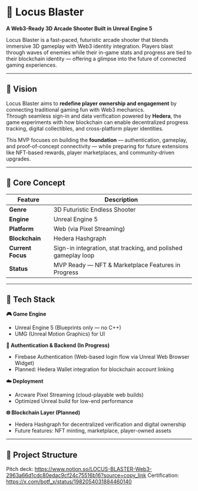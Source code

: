 # 🚀 Locus Blaster  
**A Web3-Ready 3D Arcade Shooter Built in Unreal Engine 5**

Locus Blaster is a fast-paced, futuristic arcade shooter that blends immersive 3D gameplay with Web3 identity integration. Players blast through waves of enemies while their in-game stats and progress are tied to their blockchain identity — offering a glimpse into the future of connected gaming experiences.

---

## 🎯 Vision  

Locus Blaster aims to **redefine player ownership and engagement** by connecting traditional gaming fun with Web3 mechanics.  
Through seamless sign-in and data verification powered by **Hedera**, the game experiments with how blockchain can enable decentralized progress tracking, digital collectibles, and cross-platform player identities.

This MVP focuses on building the **foundation** — authentication, gameplay, and proof-of-concept connectivity — while preparing for future extensions like NFT-based rewards, player marketplaces, and community-driven upgrades.

---

## 🧠 Core Concept  

| Feature | Description |
|----------|--------------|
| **Genre** | 3D Futuristic Endless Shooter |
| **Engine** | Unreal Engine 5 |
| **Platform** | Web (via Pixel Streaming) |
| **Blockchain** | Hedera Hashgraph |
| **Current Focus** | Sign-in integration, stat tracking, and polished gameplay loop |
| **Status** | MVP Ready — NFT & Marketplace Features in Progress |

---

## 🧩 Tech Stack  

**🎮 Game Engine**  
- Unreal Engine 5 (Blueprints only — no C++)  
- UMG (Unreal Motion Graphics) for UI  

**🔐 Authentication & Backend (In Progress)**  
- Firebase Authentication (Web-based login flow via Unreal Web Browser Widget)  
- Planned: Hedera Wallet integration for blockchain account linking  

**☁️ Deployment**  
- Arcware Pixel Streaming (cloud-playable web builds)  
- Optimized Unreal build for low-end performance  

**🌐 Blockchain Layer (Planned)**  
- Hedera Hashgraph for decentralized verification and digital ownership  
- Future features: NFT minting, marketplace, player-owned assets  

---

## 🧱 Project Structure  

Pitch deck: https://www.notion.so/LOCUS-BLASTER-Web3-2963a66d1cdc80edac9cf24c75516b16?source=copy_link
Certification: https://x.com/botf_x/status/1982054031884460140
